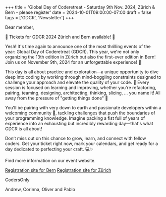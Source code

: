 +++
title = 'Global Day of Coderetreat - Saturday 9th Nov. 2024, Zürich & Bern - please register'
date = 2024-10-01T09:00:00-07:00
draft = false
tags = ['GDCR', 'Newsletter']
+++

Dear member,

🚨 Tickets for GDCR 2024 Zürich and Bern available! 🚨

<!--more-->

Yesh! It's time again to announce one of the most thrilling events of the year: Global Day of Coderetreat (GDCR). This year, we're not only organizing the 13th edition in Zürich but also the first-ever edition in Bern! Join us on November 9th, 2024 for an unforgettable experience! 🎉

This day is all about practice and exploration—a unique opportunity to dive deep into coding by working through mind-boggling constraints designed to challenge your approach and elevate the quality of your code. 🤯 Every session is focused on learning and improving, whether you're refactoring, pairing, teaming, designing, architecting, thinking, slicing, ... you name it! All away from the pressure of "getting things done" 🦺

You'll be pairing with very down to earth and passionate developers within a welcoming community 🤗, tackling challenges that push the boundaries of your programming knowledge. Imagine packing a fist full of years of experience into an exhausting but incredibly rewarding day—that's what GDCR is all about!

Don’t miss out on this chance to grow, learn, and connect with fellow coders. Get your ticket right now, mark your calendars, and get ready for a day dedicated to perfecting your craft. 💻✨

Find more information on our event website.

[Registration site for Bern](https://ti.to/codersonly/gdcr24-global-day-of-coderetreat-2024-bern)
[Registration site for Zürich ](https://ti.to/codersonly/gdcr24-global-day-of-coderetreat-2024-zurich)

CodersOnly

Andrew, Corinna, Oliver and Pablo